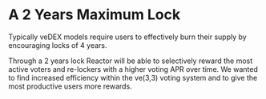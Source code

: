 # A 2 Years Maximum Lock

Typically veDEX models require users to effectively burn their supply by encouraging locks of 4 years.

Through a 2 years lock Reactor will be able to selectively reward the most active voters and re-lockers with a higher voting APR over time. We wanted to find increased efficiency within the ve(3,3) voting system and to give the most productive users more rewards.
